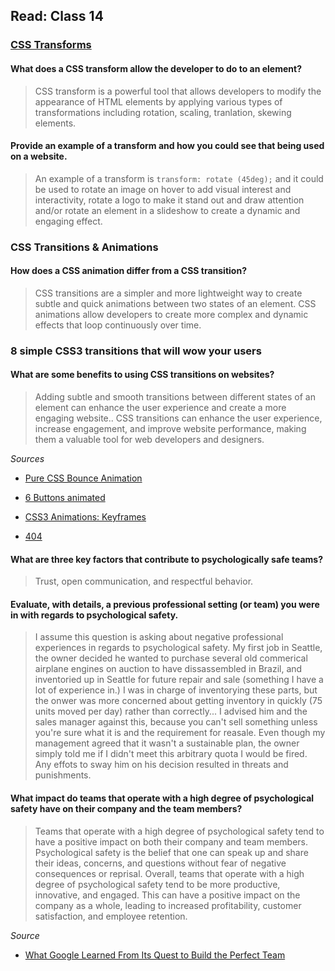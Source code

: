 ## Read: Class 14

### [CSS Transforms](http://learn.shayhowe.com/advanced-html-css/css-transforms/)

#### What does a CSS transform allow the developer to do to an element?

> CSS transform is a powerful tool that allows developers to modify the appearance of HTML elements by applying various types of transformations including rotation, scaling, tranlation, skewing elements.

#### Provide an example of a transform and how you could see that being used on a website.

> An example of a transform is `transform: rotate (45deg);` and it could be used to rotate an image on hover to add visual interest and interactivity, rotate a logo to make it stand out and draw attention and/or rotate an element in a slideshow to create a dynamic and engaging effect.

### CSS Transitions & Animations

#### How does a CSS animation differ from a CSS transition?

> CSS transitions are a simpler and more lightweight way to create subtle and quick animations between two states of an element. CSS animations allow developers to create more complex and dynamic effects that loop continuously over time.

### 8 simple CSS3 transitions that will wow your users

#### What are some benefits to using CSS transitions on websites?

> Adding subtle and smooth transitions between different states of an element can enhance the user experience and create a more engaging website.. CSS transitions can enhance the user experience, increase engagement, and improve website performance, making them a valuable tool for web developers and designers.


*Sources*

- [Pure CSS Bounce Animation](http://codepen.io/dp_lewis/pen/gCfBv)

- [6 Buttons animated](http://codepen.io/retyui/pen/ByoaXV)

- [CSS3 Animations: Keyframes](http://codepen.io/akshaychauhan/pen/oAfae)

- [404](http://codepen.io/kieranfivestars/pen/MYdQxX)


#### What are three key factors that contribute to psychologically safe teams?

> Trust, open communication, and respectful behavior.

#### Evaluate, with details, a previous professional setting (or team) you were in with regards to psychological safety.

> I assume this question is asking about negative professional experiences in regards to psychological safety. My first job in Seattle, the owner decided he wanted to purchase several old commerical airplane engines on auction to have dissassembled in Brazil, and inventoried up in Seattle for future repair and sale (something I have a lot of experience in.) I was in charge of inventorying these parts, but the onwer was more concerned about getting inventory in quickly (75 units moved per day) rather than correctly... I advised him and the sales manager against this, because you can't sell something unless you're sure what it is and the requirement for reasale. Even though my management agreed that it wasn't a sustainable plan, the owner simply told me if I didn't meet this arbitrary quota I would be fired. Any effots to sway him on his decision resulted in threats and punishments.

#### What impact do teams that operate with a high degree of psychological safety have on their company and the team members?

> Teams that operate with a high degree of psychological safety tend to have a positive impact on both their company and team members. Psychological safety is the belief that one can speak up and share their ideas, concerns, and questions without fear of negative consequences or reprisal. Overall, teams that operate with a high degree of psychological safety tend to be more productive, innovative, and engaged. This can have a positive impact on the company as a whole, leading to increased profitability, customer satisfaction, and employee retention.

*Source*

- [What Google Learned From Its Quest to Build the Perfect Team](https://web.archive.org/web/20221125192300/https://www.nytimes.com/2016/02/28/magazine/what-google-learned-from-its-quest-to-build-the-perfect-team.html)

